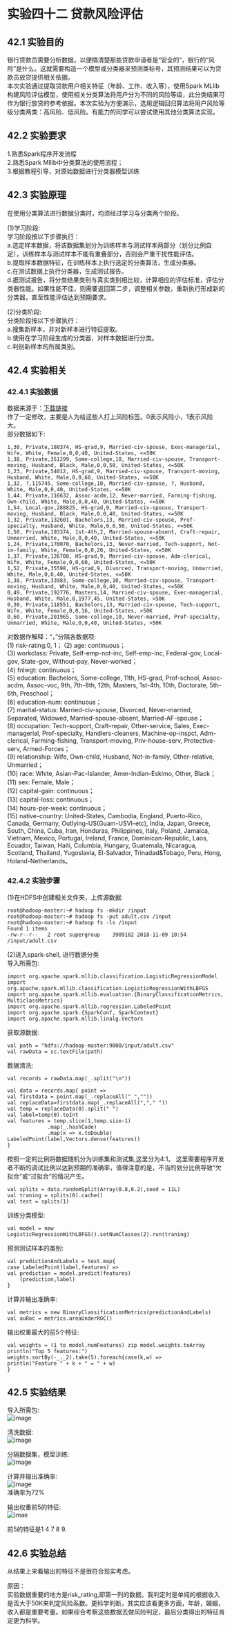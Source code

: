 ﻿# 实验四十二 贷款风险评估

## 42.1 实验目的  
银行贷款员需要分析数据，以便搞清楚那些贷款申请者是“安全的”，银行的“风险”是什么。这就需要构造一个模型或分类器来预测类标号，其预测结果可以为贷款员放贷提供相关依据。  
本次实验通过提取贷款用户相关特征（年龄、工作、收入等），使用Spark MLlib构建风险评估模型，使用相关分类算法将用户分为不同的风险等级，此分类结果可作为银行放贷的参考依据。本次实验为方便演示，选用逻辑回归算法将用户风险等级分类两类：高风险、低风险。有能力的同学可以尝试使用其他分类算法实现。  

## 42.2 实验要求
1.熟悉Spark程序开发流程  
2.熟悉Spark Mllib中分类算法的使用流程；  
3.根据教程引导，对原始数据进行分类器模型训练  

## 42.3 实验原理  
在使用分类算法进行数据分类时，均须经过学习与分类两个阶段。  

(1)学习阶段:  
学习阶段按以下步骤执行：  
a.选定样本数据，将该数据集划分为训练样本与测试样本两部分（划分比例自定），训练样本与测试样本不能有重叠部分，否则会严重干扰性能评估。  
b.提取样本数据特征，在训练样本上执行选定的分类算法，生成分类器。  
c.在测试数据上执行分类器，生成测试报告。  
d.据测试报告，将分类结果类别与真实类别相比较，计算相应的评估标准，评估分类器性能。如果性能不佳，则需要返回第二步，调整相关参数，重新执行形成新的分类器，直至性能评估达到预期要求。  

(2)分类阶段:  
分类阶段按以下步骤执行：  
a.搜集新样本，并对新样本进行特征提取。  
b.使用在学习阶段生成的分类器，对样本数据进行分类。  
c.判别新样本的所属类别。  

## 42.4 实验相关  

### 42.4.1 实验数据  
数据来源于：[下载链接](https://www.kaggle.com/kumar012/adults)  
作了一定修改，主要是人为给这些人打上风险标签。0表示风险小，1表示风险大。  
部分数据如下:  
```
1,30, Private,180374, HS-grad,9, Married-civ-spouse, Exec-managerial, Wife, White, Female,0,0,40, United-States, <=50K
1,38, Private,351299, Some-college,10, Married-civ-spouse, Transport-moving, Husband, Black, Male,0,0,50, United-States, <=50K
1,23, Private,54012, HS-grad,9, Married-civ-spouse, Transport-moving, Husband, White, Male,0,0,60, United-States, <=50K
1,32, ?,115745, Some-college,10, Married-civ-spouse, ?, Husband, White, Male,0,0,40, United-States, <=50K
1,44, Private,116632, Assoc-acdm,12, Never-married, Farming-fishing, Own-child, White, Male,0,0,40, United-States, <=50K
1,54, Local-gov,288825, HS-grad,9, Married-civ-spouse, Transport-moving, Husband, Black, Male,0,0,40, United-States, <=50K
1,32, Private,132601, Bachelors,13, Married-civ-spouse, Prof-specialty, Husband, White, Male,0,0,50, United-States, <=50K
1,50, Private,193374, 1st-4th,2, Married-spouse-absent, Craft-repair, Unmarried, White, Male,0,0,40, United-States, <=50K
1,24, Private,170070, Bachelors,13, Never-married, Tech-support, Not-in-family, White, Female,0,0,20, United-States, <=50K
1,37, Private,126708, HS-grad,9, Married-civ-spouse, Adm-clerical, Wife, White, Female,0,0,60, United-States, <=50K
1,52, Private,35598, HS-grad,9, Divorced, Transport-moving, Unmarried, White, Male,0,0,40, United-States, <=50K
1,38, Private,33983, Some-college,10, Married-civ-spouse, Transport-moving, Husband, White, Male,0,0,40, United-States, <=50K
0,49, Private,192776, Masters,14, Married-civ-spouse, Exec-managerial, Husband, White, Male,0,1977,45, United-States, >50K
0,30, Private,118551, Bachelors,13, Married-civ-spouse, Tech-support, Wife, White, Female,0,0,16, United-States, >50K
0,60, Private,201965, Some-college,10, Never-married, Prof-specialty, Unmarried, White, Male,0,0,40, United-States, >50K
```

对数据作解释：“，”分隔各数据项:  
(1) risk-rating:0, 1；
(2) age: continuous；  
(3) workclass: Private, Self-emp-not-inc, Self-emp-inc, Federal-gov, Local-gov, State-gov, Without-pay, Never-worked；  
(4) fnlwgt: continuous；  
(5) education: Bachelors, Some-college, 11th, HS-grad, Prof-school, Assoc-acdm, Assoc-voc, 9th, 7th-8th, 12th, Masters, 1st-4th, 10th, Doctorate, 5th-6th, Preschool；  
(6) education-num: continuous；  
(7) marital-status: Married-civ-spouse, Divorced, Never-married, Separated, Widowed, Married-spouse-absent, Married-AF-spouse；  
(8) occupation: Tech-support, Craft-repair, Other-service, Sales, Exec-managerial, Prof-specialty, Handlers-cleaners, Machine-op-inspct, Adm-clerical, Farming-fishing, Transport-moving, Priv-house-serv, Protective-serv, Armed-Forces；  
(9) relationship: Wife, Own-child, Husband, Not-in-family, Other-relative, Unmarried；  
(10) race: White, Asian-Pac-Islander, Amer-Indian-Eskimo, Other, Black；  
(11) sex: Female, Male；  
(12) capital-gain: continuous；  
(13) capital-loss: continuous；  
(14) hours-per-week: continuous；  
(15) native-country: United-States, Cambodia, England, Puerto-Rico, Canada, Germany, Outlying-US(Guam-USVI-etc), India, Japan, Greece, South, China, Cuba, Iran, Honduras, Philippines, Italy, Poland, Jamaica, Vietnam, Mexico, Portugal, Ireland, France, Dominican-Republic, Laos, Ecuador, Taiwan, Haiti, Columbia, Hungary, Guatemala, Nicaragua, Scotland, Thailand, Yugoslavia, El-Salvador, Trinadad&Tobago, Peru, Hong, Holand-Netherlands。  

### 42.4.2 实验步骤  

(1)在HDFS中创建相关文件夹，上传源数据:  
```
root@hadoop-master:~# hadoop fs -mkdir /input
root@hadoop-master:~# hadoop fs -put adult.csv /input
root@hadoop-master:~# hadoop fs -ls /input
Found 1 items
-rw-r--r--   2 root supergroup    3909182 2018-11-09 10:54 /input/adult.csv
```  

(2)进入spark-shell, 进行数据分类  
导入所需包:  
```
import org.apache.spark.mllib.classification.LogisticRegressionModel
import org.apache.spark.mllib.classification.LogisticRegressionWithLBFGS
import org.apache.spark.mllib.evaluation.{BinaryClassificationMetrics, MulticlassMetrics}
import org.apache.spark.mllib.regression.LabeledPoint
import org.apache.spark.{SparkConf, SparkContext}
import org.apache.spark.mllib.linalg.Vectors  
```  

获取源数据:  
```
val path = "hdfs://hadoop-master:9000/input/adult.csv"
val rawData = sc.textFile(path)
```  

数据清洗:  
```
val records = rawData.map(_.split("\n"))

val data = records.map{ point =>
val firstdata = point.map(_.replaceAll(" ",""))
val replaceData=firstdata.map(_.replaceAll(","," "))
val temp = replaceData(0).split(" ")
val label=temp(0).toInt
val features = temp.slice(1,temp.size-1)
             .map(_.hashCode)
             .map(x => x.toDouble)
LabeledPoint(label,Vectors.dense(features))
}
```  

按照一定的比例将数据随机分为训练集和测试集,这里分为4:1。
这里需要程序开发者不断的调试比例以达到预期的准确率，值得注意的是，不当的划分比例导致“欠拟合”或“过拟合”的情况产生。  
```
val splits = data.randomSplit(Array(0.8,0.2),seed = 11L)
val traning = splits(0).cache()
val test = splits(1)
```  

训练分类模型:  
```
val model = new LogisticRegressionWithLBFGS().setNumClasses(2).run(traning)
```  

预测测试样本的类别:  
```
val predictionAndLabels = test.map{
case LabeledPoint(label,features) =>
val prediction = model.predict(features)
    (prediction,label)
}
```  

计算并输出准确率:  
```
val metrics = new BinaryClassificationMetrics(predictionAndLabels)
val auRoc = metrics.areaUnderROC()
```  

输出权重最大的前5个特征:  
```
val weights = (1 to model.numFeatures) zip model.weights.toArray
println("Top 5 features:")
weights.sortBy(-_._2).take(5).foreach{case(k,w) =>
println("Feature " + k + " = " + w)
}
```  

## 42.5 实验结果  
导入所需包:  
![image](https://raw.githubusercontent.com/chellyk/Bigdata-experiment/master/ex42/Screenshot%20from%202018-11-09%2019-04-29.png)  

清洗数据:  
![image](https://raw.githubusercontent.com/chellyk/Bigdata-experiment/master/ex42/Screenshot%20from%202018-11-09%2019-06-48.png)  

分隔数据集，模型训练:  
![image](https://raw.githubusercontent.com/chellyk/Bigdata-experiment/master/ex42/Screenshot%20from%202018-11-09%2019-07-36.png)  

计算并输出准确率:  
![image](https://raw.githubusercontent.com/chellyk/Bigdata-experiment/master/ex42/Screenshot%20from%202018-11-09%2019-08-30.png)  
准确率为72%  

输出权重前5的特征:  
![imae](https://raw.githubusercontent.com/chellyk/Bigdata-experiment/master/ex42/Screenshot%20from%202018-11-09%2019-08-47.png)  

前5的特征是1 4 7 8 9.


## 42.6 实验总结  
从结果上来看输出的特征不是很符合现实考虑。  

原因：  
实验数据重要的地方是risk_rating,即第一列的数据。我判定时是单纯的根据收入是否大于50K来判定风险系数。更科学判断，其实应该看更多方面，年龄，婚姻，收入都是重要考量。如果综合考察这些数据去做风险判定，最后分类得出的特征肯定更为科学。


